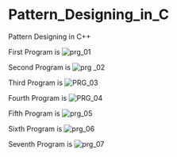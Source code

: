 # Pattern_Designing_in_C
Pattern Designing in C++ 

First Program is 
![prg_01](https://user-images.githubusercontent.com/78692972/146574245-122b4c35-5434-44b5-9e25-f48db42af0b5.jpg)

Second Program is 
![prg _02](https://user-images.githubusercontent.com/78692972/146575513-72ffe810-17c2-499e-8709-ab1bbbf7ab61.jpg)

Third Program is 
![PRG_03](https://user-images.githubusercontent.com/78692972/146575842-3a44a3a2-44ba-465e-9001-3165c7379a90.jpg)

Fourth Program is 
![PRG_04](https://user-images.githubusercontent.com/78692972/146575944-e29cc9f6-bf56-4f1b-b722-c1a3548e55e6.jpg)

Fifth Program is 
![prg_05](https://user-images.githubusercontent.com/78692972/146575996-d7e8dc8d-7994-4ec9-9d02-823cae323e7d.jpg)

Sixth Program is
![prg_06](https://user-images.githubusercontent.com/78692972/146576063-5bf5ec28-93f4-480d-8ddb-2ef8fa8a0b6a.jpg)

Seventh Program is
![prg_07](https://user-images.githubusercontent.com/78692972/146576127-1a330068-dbe2-4b55-bd97-f01c35d2b48c.jpg)
